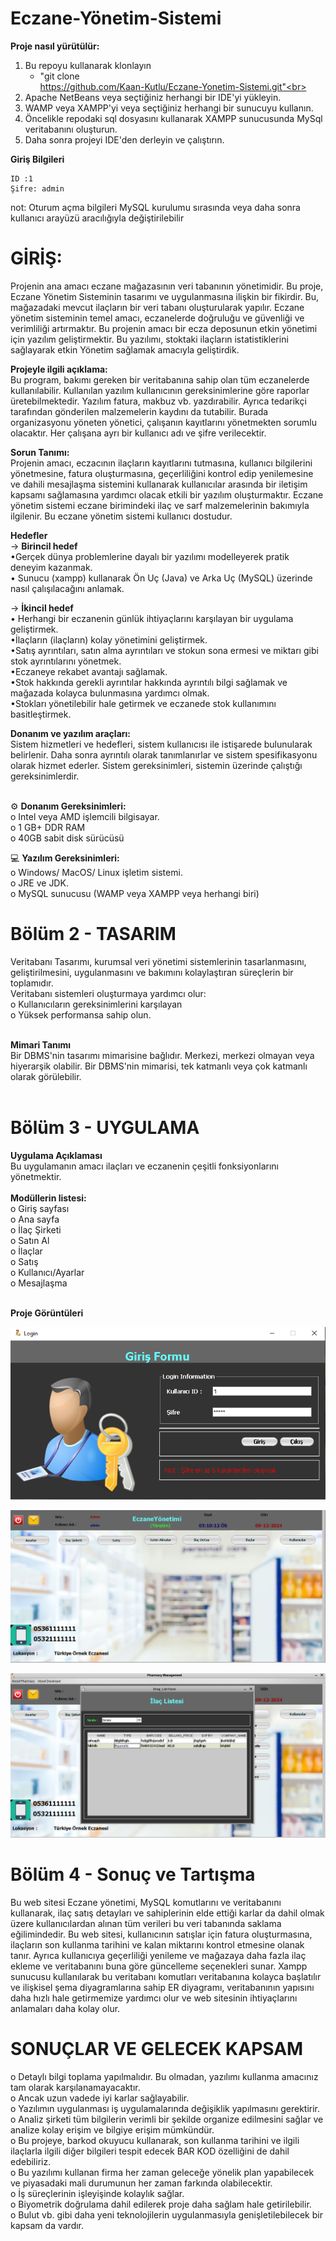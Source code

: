 # **Eczane-Yönetim-Sistemi**<br>

**Proje nasıl yürütülür:**<br>
1. Bu repoyu kullanarak klonlayın 
   - "git clone<br> https://github.com/Kaan-Kutlu/Eczane-Yonetim-Sistemi.git"<br>
2. Apache NetBeans veya seçtiğiniz herhangi bir IDE'yi yükleyin.<br>
3. WAMP veya XAMPP'yi veya seçtiğiniz herhangi bir sunucuyu kullanın.<br>
4. Öncelikle repodaki sql dosyasını kullanarak XAMPP sunucusunda MySql veritabanını oluşturun.<br>
5. Daha sonra projeyi IDE'den derleyin ve çalıştırın. <br>

**Giriş Bilgileri** <br>
 ```
 ID :1
 Şifre: admin
 ```
 not: Oturum açma bilgileri MySQL kurulumu sırasında veya daha sonra kullanıcı arayüzü aracılığıyla değiştirilebilir<br>
 
# GİRİŞ: <br>
Projenin ana amacı eczane mağazasının veri tabanının yönetimidir. Bu proje, Eczane Yönetim Sisteminin tasarımı ve uygulanmasına ilişkin bir fikirdir. Bu, mağazadaki mevcut ilaçların bir veri tabanı oluşturularak yapılır. Eczane yönetim sisteminin temel amacı, eczanelerde doğruluğu ve güvenliği ve verimliliği artırmaktır. Bu projenin amacı bir ecza deposunun etkin yönetimi için yazılım geliştirmektir. Bu yazılımı, stoktaki ilaçların istatistiklerini sağlayarak etkin Yönetim sağlamak amacıyla geliştirdik. 

**Projeyle ilgili açıklama:** <br>
Bu program, bakımı gereken bir veritabanına sahip olan tüm eczanelerde kullanılabilir. Kullanılan yazılım kullanıcının gereksinimlerine göre raporlar üretebilmektedir. Yazılım fatura, makbuz vb. yazdırabilir. Ayrıca tedarikçi tarafından gönderilen malzemelerin kaydını da tutabilir. Burada organizasyonu yöneten yönetici, çalışanın kayıtlarını yönetmekten sorumlu olacaktır. Her çalışana ayrı bir kullanıcı adı ve şifre verilecektir.

**Sorun Tanımı:**<br>
Projenin amacı, eczacının ilaçların kayıtlarını tutmasına, kullanıcı bilgilerini yönetmesine, fatura oluşturmasına, geçerliliğini kontrol edip yenilemesine ve dahili mesajlaşma sistemini kullanarak kullanıcılar arasında bir iletişim kapsamı sağlamasına yardımcı olacak etkili bir yazılım oluşturmaktır. Eczane yönetim sistemi eczane birimindeki ilaç ve sarf malzemelerinin bakımıyla ilgilenir. Bu eczane yönetim sistemi kullanıcı dostudur.


**Hedefler**<br>
-> **Birincil hedef**<br>
•Gerçek dünya problemlerine dayalı bir yazılımı modelleyerek pratik deneyim kazanmak. <br>
• Sunucu (xampp) kullanarak Ön Uç (Java) ve Arka Uç (MySQL) üzerinde nasıl çalışılacağını anlamak.

-> **İkincil hedef** <br>
• Herhangi bir eczanenin günlük ihtiyaçlarını karşılayan bir uygulama geliştirmek.<br>
•İlaçların (ilaçların) kolay yönetimini geliştirmek. <br>
•Satış ayrıntıları, satın alma ayrıntıları ve stokun sona ermesi ve miktarı gibi stok ayrıntılarını yönetmek.<br>
•Eczaneye rekabet avantajı sağlamak.<br>
•Stok hakkında gerekli ayrıntılar hakkında ayrıntılı bilgi sağlamak ve mağazada kolayca bulunmasına yardımcı olmak. <br>
•Stokları yönetilebilir hale getirmek ve eczanede stok kullanımını basitleştirmek.<br>

**Donanım ve yazılım araçları:**<br>
Sistem hizmetleri ve hedefleri, sistem kullanıcısı ile istişarede bulunularak belirlenir. Daha sonra ayrıntılı olarak tanımlanırlar ve sistem spesifikasyonu olarak hizmet ederler. Sistem gereksinimleri, sistemin üzerinde çalıştığı gereksinimlerdir.<br><br>

⚙️ **Donanım Gereksinimleri:**<br>
o Intel veya AMD işlemcili bilgisayar.<br>
o 1 GB+ DDR RAM<br>
o 40GB sabit disk sürücüsü<br>


💻 **Yazılım Gereksinimleri:**<br>
o Windows/ MacOS/ Linux işletim sistemi.<br>
o JRE ve JDK.<br>
o MySQL sunucusu (WAMP veya XAMPP veya herhangi biri)<br>
# Bölüm 2 - TASARIM<br>
Veritabanı Tasarımı, kurumsal veri yönetimi sistemlerinin tasarlanmasını, geliştirilmesini, uygulanmasını ve bakımını kolaylaştıran süreçlerin bir toplamıdır.<br>
Veritabanı sistemleri oluşturmaya yardımcı olur:<br>
o Kullanıcıların gereksinimlerini karşılayan<br>
o Yüksek performansa sahip olun.<br><br>

**Mimari Tanımı** <br>
Bir DBMS'nin tasarımı mimarisine bağlıdır. Merkezi, merkezi olmayan veya hiyerarşik olabilir. Bir DBMS'nin mimarisi, tek katmanlı veya çok katmanlı olarak görülebilir.<br><br>

# Bölüm 3 - UYGULAMA <br>
**Uygulama Açıklaması**<br>
Bu uygulamanın amacı ilaçları ve eczanenin çeşitli fonksiyonlarını yönetmektir. <br><br>
**Modüllerin listesi:**<br>
o Giriş sayfası<br>
o Ana sayfa<br>
o İlaç Şirketi<br>
o Satın Al<br>
o İlaçlar<br>
o Satış<br>
o Kullanıcı/Ayarlar<br>
o Mesajlaşma<br><br>

**Proje Görüntüleri**

![image1.png](Ekran_Goruntuleri/image1.png)

![image2.png](Ekran_Goruntuleri/image2.png)

![image12.png](Ekran_Goruntuleri/image12.png)

# Bölüm 4 - Sonuç ve Tartışma<br>
Bu web sitesi Eczane yönetimi, MySQL komutlarını ve veritabanını kullanarak, ilaç satış detayları ve sahiplerinin elde ettiği karlar da dahil olmak üzere kullanıcılardan alınan tüm verileri bu veri tabanında saklama eğilimindedir. Bu web sitesi, kullanıcının satışlar için fatura oluşturmasına, ilaçların son kullanma tarihini ve kalan miktarını kontrol etmesine olanak tanır. Ayrıca kullanıcıya geçerliliği yenileme ve mağazaya daha fazla ilaç ekleme ve veritabanını buna göre güncelleme seçenekleri sunar. Xampp sunucusu kullanılarak bu veritabanı komutları veritabanına kolayca başlatılır ve ilişkisel şema diyagramlarına sahip ER diyagramı, veritabanının yapısını daha hızlı hale getirmemize yardımcı olur ve web sitesinin ihtiyaçlarını anlamaları daha kolay olur.<br>


# SONUÇLAR VE GELECEK KAPSAM
o Detaylı bilgi toplama yapılmalıdır. Bu olmadan, yazılımı kullanma amacınız tam olarak karşılanamayacaktır.<br>
o Ancak uzun vadede iyi karlar sağlayabilir.<br>
o Yazılımın uygulanması iş uygulamalarında değişiklik yapılmasını gerektirir.<br>
o Analiz şirketi tüm bilgilerin verimli bir şekilde organize edilmesini sağlar ve analize kolay erişim ve bilgiye erişim mümkündür.<br>
o Bu projeye, barkod okuyucu kullanarak, son kullanma tarihini ve ilgili ilaçlarla ilgili diğer bilgileri tespit edecek BAR KOD özelliğini de dahil edebiliriz.<br>
o Bu yazılımı kullanan firma her zaman geleceğe yönelik plan yapabilecek ve piyasadaki mali durumunun her zaman farkında olabilecektir. <br>
o İş süreçlerinin işleyişinde kolaylık sağlar.<br>
o Biyometrik doğrulama dahil edilerek proje daha sağlam hale getirilebilir.<br>
o Bulut vb. gibi daha yeni teknolojilerin uygulanmasıyla genişletilebilecek bir kapsam da vardır. <br>
 
 
